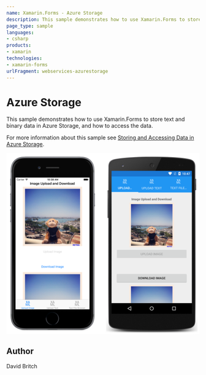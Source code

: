 ```yaml
---
name: Xamarin.Forms - Azure Storage
description: This sample demonstrates how to use Xamarin.Forms to store text and binary data in Azure Storage, and how to access the data.
page_type: sample
languages:
- csharp
products:
- xamarin
technologies:
- xamarin-forms
urlFragment: webservices-azurestorage
---
```

# Azure Storage

This sample demonstrates how to use Xamarin.Forms to store text and binary data in Azure Storage, and how to access the data.

For more information about this sample see [Storing and Accessing Data in Azure Storage](https://developer.xamarin.com/guides/xamarin-forms/web-services/storage/azure-storage/).

![Azure Storage application screenshot](Screenshots/01All.png "Azure Storage application screenshot")

## Author

David Britch
